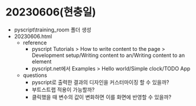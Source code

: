 # 20230606(현충일)
- pyscript\training_room 폴더 생성
- 20230606.html
    - reference
        - pyscript Tutorials > How to write content to the page > Development setup/Writing content to an/Writing content to an element
        - pyscript.net에서 Examples > Hello world/Simple clock/TODO App 
    - questions
        - pyscript로 출력한 결과의 디자인을 커스터마이징 할 수 있을까? 
        - 부트스트랩 적용이 가능할까?
        - 클릭했을 때 변수의 값이 변화하면 이를 화면에 반영할 수 있을까?